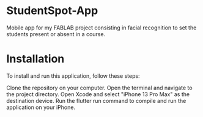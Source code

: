 # StudentSpot-App
Mobile app for my FABLAB project consisting in facial recognition to set the students present or absent in a course.

# Installation
To install and run this application, follow these steps:

Clone the repository on your computer.
Open the terminal and navigate to the project directory.
Open Xcode and select "iPhone 13 Pro Max" as the destination device.
Run the flutter run command to compile and run the application on your iPhone.
